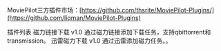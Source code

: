 MoviePilot三方插件市场：[https://github.com/thsrite/MoviePilot-Plugins/](https://github.com/liqman/MoviePilot-Plugins)

插件列表
磁力链接下载 v1.0 通过磁力链接添加下载任务，支持qbittorrent和transmission。
迅雷磁力下载 v1.0 通过迅雷添加磁力任务。。
